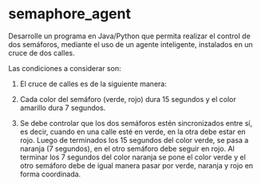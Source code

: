 # semaphore_agent

Desarrolle un programa en Java/Python que permita realizar el control de dos semáforos, mediante el uso de un agente inteligente, instalados en un cruce de dos calles.

Las condiciones a considerar son:

1) El cruce de calles es de la siguiente manera:

2) Cada color del semáforo (verde, rojo) dura 15 segundos y el color amarillo dura 7 segundos.

3) Se debe controlar que los dos semáforos estén sincronizados entre sí, es decir, cuando en una calle esté en verde, en la otra debe estar en rojo. Luego de terminados los 15 segundos del color verde, se pasa a naranja (7 segundos), en el otro semáforo debe seguir en rojo. Al terminar los 7 segundos del color naranja se pone el color verde y el otro semáforo debe de igual manera pasar por verde, naranja y rojo en forma coordinada.
